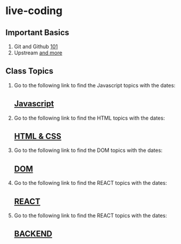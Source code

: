 # live-coding

## Important Basics 

1. Git and Github
   [101](./dec/15-12.md)
1. Upstream
   [and more](./dec/16-12.md)


## Class Topics

1. Go to the following link to find the Javascript topics with the dates:  
   ## [Javascript](JS-README.md)



2. Go to the following link to find the HTML topics with the dates:   
   ## [HTML & CSS](HTML-CSS-README.md)



3. Go to the following link to find the DOM topics with the dates:  
   ## [DOM](DOM-README.md)



4. Go to the following link to find the REACT topics with the dates:  
   ## [REACT](REACT-README.md)



4. Go to the following link to find the REACT topics with the dates:  
   ## [BACKEND](BACKEND-README.md)